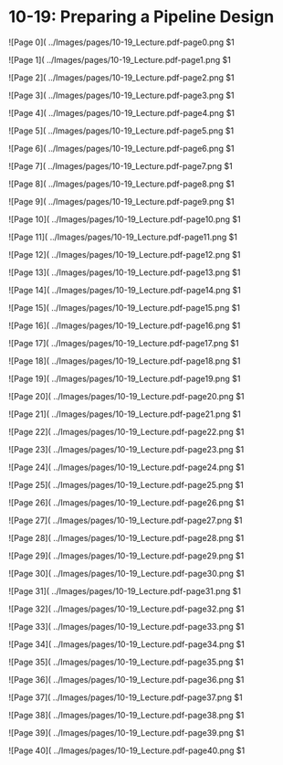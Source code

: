 # 10-19: Preparing a Pipeline Design

![Page 0]( ../Images/pages/10-19_Lecture.pdf-page0.png $1

![Page 1]( ../Images/pages/10-19_Lecture.pdf-page1.png $1

![Page 2]( ../Images/pages/10-19_Lecture.pdf-page2.png $1

![Page 3]( ../Images/pages/10-19_Lecture.pdf-page3.png $1

![Page 4]( ../Images/pages/10-19_Lecture.pdf-page4.png $1

![Page 5]( ../Images/pages/10-19_Lecture.pdf-page5.png $1

![Page 6]( ../Images/pages/10-19_Lecture.pdf-page6.png $1

![Page 7]( ../Images/pages/10-19_Lecture.pdf-page7.png $1

![Page 8]( ../Images/pages/10-19_Lecture.pdf-page8.png $1

![Page 9]( ../Images/pages/10-19_Lecture.pdf-page9.png $1

![Page 10]( ../Images/pages/10-19_Lecture.pdf-page10.png $1

![Page 11]( ../Images/pages/10-19_Lecture.pdf-page11.png $1

![Page 12]( ../Images/pages/10-19_Lecture.pdf-page12.png $1

![Page 13]( ../Images/pages/10-19_Lecture.pdf-page13.png $1

![Page 14]( ../Images/pages/10-19_Lecture.pdf-page14.png $1

![Page 15]( ../Images/pages/10-19_Lecture.pdf-page15.png $1

![Page 16]( ../Images/pages/10-19_Lecture.pdf-page16.png $1

![Page 17]( ../Images/pages/10-19_Lecture.pdf-page17.png $1

![Page 18]( ../Images/pages/10-19_Lecture.pdf-page18.png $1

![Page 19]( ../Images/pages/10-19_Lecture.pdf-page19.png $1

![Page 20]( ../Images/pages/10-19_Lecture.pdf-page20.png $1

![Page 21]( ../Images/pages/10-19_Lecture.pdf-page21.png $1

![Page 22]( ../Images/pages/10-19_Lecture.pdf-page22.png $1

![Page 23]( ../Images/pages/10-19_Lecture.pdf-page23.png $1

![Page 24]( ../Images/pages/10-19_Lecture.pdf-page24.png $1

![Page 25]( ../Images/pages/10-19_Lecture.pdf-page25.png $1

![Page 26]( ../Images/pages/10-19_Lecture.pdf-page26.png $1

![Page 27]( ../Images/pages/10-19_Lecture.pdf-page27.png $1

![Page 28]( ../Images/pages/10-19_Lecture.pdf-page28.png $1

![Page 29]( ../Images/pages/10-19_Lecture.pdf-page29.png $1

![Page 30]( ../Images/pages/10-19_Lecture.pdf-page30.png $1

![Page 31]( ../Images/pages/10-19_Lecture.pdf-page31.png $1

![Page 32]( ../Images/pages/10-19_Lecture.pdf-page32.png $1

![Page 33]( ../Images/pages/10-19_Lecture.pdf-page33.png $1

![Page 34]( ../Images/pages/10-19_Lecture.pdf-page34.png $1

![Page 35]( ../Images/pages/10-19_Lecture.pdf-page35.png $1

![Page 36]( ../Images/pages/10-19_Lecture.pdf-page36.png $1

![Page 37]( ../Images/pages/10-19_Lecture.pdf-page37.png $1

![Page 38]( ../Images/pages/10-19_Lecture.pdf-page38.png $1

![Page 39]( ../Images/pages/10-19_Lecture.pdf-page39.png $1

![Page 40]( ../Images/pages/10-19_Lecture.pdf-page40.png $1

